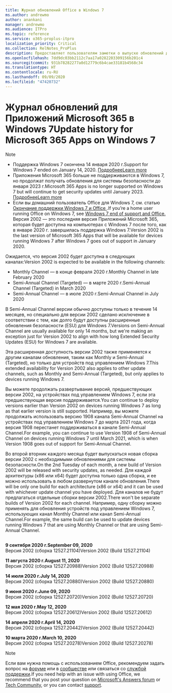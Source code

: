 ```yaml
---
title: Журнал обновлений Office в Windows 7
ms.author: andrewmo
author: anankani
manager: andrewmo
ms.audience: ITPro
ms.topic: reference
ms.service: o365-proplus-itpro
localization_priority: Critical
ms.collection: RelNotes_ProPlus
description: Предоставляет пользователям заметки о выпуске обновлений для Приложений Microsoft 365 в Windows 7
ms.openlocfilehash: 7dd9dc03bb2112c7aa17a0282203309156b201c4
ms.sourcegitcommit: 931b78282277a0d12779c6b4cae33181b4568c34
ms.translationtype: HT
ms.contentlocale: ru-RU
ms.lasthandoff: 09/09/2020
ms.locfileid: "47420732"
---
```

# <a name="update-history-for-microsoft-365-apps-on-windows-7"></a><span data-ttu-id="e7e74-103">Журнал обновлений для Приложений Microsoft 365 в Windows 7</span><span class="sxs-lookup"><span data-stu-id="e7e74-103">Update history for Microsoft 365 Apps on Windows 7</span></span> 

 > [!NOTE]
>
>- <span data-ttu-id="e7e74-104">Поддержка Windows 7 окончена 14 января 2020 г.</span><span class="sxs-lookup"><span data-stu-id="e7e74-104">Support for Windows 7 ended on January 14, 2020.</span></span> [<span data-ttu-id="e7e74-105">Подробнее</span><span class="sxs-lookup"><span data-stu-id="e7e74-105">Learn more</span></span>](https://www.microsoft.com/microsoft-365/windows/end-of-windows-7-support?rtc=1)
>- <span data-ttu-id="e7e74-106">Приложения Microsoft 365 больше не поддерживаются в Windows 7, но продолжат получать обновления для системы безопасности до января 2023 г.</span><span class="sxs-lookup"><span data-stu-id="e7e74-106">Microsoft 365 Apps is no longer supported on Windows 7 but will continue to get security updates until January 2023.</span></span> [<span data-ttu-id="e7e74-107">Подробнее</span><span class="sxs-lookup"><span data-stu-id="e7e74-107">Learn more</span></span>](https://docs.microsoft.com/DeployOffice/windows-7-support)
>- <span data-ttu-id="e7e74-108">Если вы домашний пользователь Office для Windows 7, см. статью [Окончание поддержки Windows 7 и Office ](https://support.office.com/en-us/article/windows-7-end-of-support-and-office-78f20fab-b57b-44d7-8368-06a8493f3cb9?ui=en-US&rs=en-US&ad=US).</span><span class="sxs-lookup"><span data-stu-id="e7e74-108">If you’re a home user running Office on Windows 7, see [Windows 7 end of support and Office.](https://support.office.com/en-us/article/windows-7-end-of-support-and-office-78f20fab-b57b-44d7-8368-06a8493f3cb9?ui=en-US&rs=en-US&ad=US)</span></span>
<span data-ttu-id="e7e74-109">Версия 2002 — это последняя версия Приложений Microsoft 365, которая будет доступна на компьютерах с Windows 7 после того, как в январе 2020 г. завершилась поддержка Windows 7.</span><span class="sxs-lookup"><span data-stu-id="e7e74-109">Version 2002 is the last version of Microsoft 365 Apps that will be available for devices running Windows 7 after Windows 7 goes out of support in January 2020.</span></span>  

<span data-ttu-id="e7e74-110">Ожидается, что версия 2002 будет доступна в следующих каналах:</span><span class="sxs-lookup"><span data-stu-id="e7e74-110">Version 2002 is expected to be available in the following channels:</span></span>
- <span data-ttu-id="e7e74-111">Monthly Channel — в конце февраля 2020 г.</span><span class="sxs-lookup"><span data-stu-id="e7e74-111">Monthly Channel in late February 2020</span></span>
- <span data-ttu-id="e7e74-112">Semi-Annual Channel (Targeted) — в марте 2020 г.</span><span class="sxs-lookup"><span data-stu-id="e7e74-112">Semi-Annual Channel (Targeted) in March 2020</span></span>
- <span data-ttu-id="e7e74-113">Semi-Annual Channel — в июле 2020 г.</span><span class="sxs-lookup"><span data-stu-id="e7e74-113">Semi-Annual Channel in July 2020</span></span>

<span data-ttu-id="e7e74-114">В Semi-Annual Channel версии обычно доступны только в течение 14 месяцев, но специально для версии 2002 сделано исключение в соответствии с тем, как долго будут доступны расширенные обновления безопасности (ESU) для Windows 7.</span><span class="sxs-lookup"><span data-stu-id="e7e74-114">Versions on Semi-Annual Channel are usually available for only 14 months, but we're making an exception just for Version 2002 to align with how long Extended Security Updates (ESU) for Windows 7 are available.</span></span>

<span data-ttu-id="e7e74-115">Эта расширенная доступность версии 2002 также применяется к другим каналам обновления, таким как Monthly и Semi-Annual (Targeted), но только для устройств под управлением Windows 7.</span><span class="sxs-lookup"><span data-stu-id="e7e74-115">This extended availability for Version 2002 also applies to other update channels, such as Monthly and Semi-Annual (Targeted), but only applies to devices running Windows 7.</span></span>

<span data-ttu-id="e7e74-116">Вы можете продолжать развертывание версий, предшествующих версии 2002, на устройствах под управлением Windows 7, если эта предшествующая версия поддерживается.</span><span class="sxs-lookup"><span data-stu-id="e7e74-116">You can continue to deploy versions earlier than Version 2002 on devices running Windows 7 as long as that earlier version is still supported.</span></span> <span data-ttu-id="e7e74-117">Например, вы можете продолжать использовать версию 1908 канала Semi-Annual Channel на устройствах под управлением Windows 7 до марта 2021 года, когда версия 1908 перестанет поддерживаться в канале Semi-Annual Channel.</span><span class="sxs-lookup"><span data-stu-id="e7e74-117">For example, you can continue to use Version 1908 of Semi-Annual Channel on devices running Windows 7 until March 2021, which is when Version 1908 goes out of support for Semi-Annual Channel.</span></span>

<span data-ttu-id="e7e74-118">Во второй вторник каждого месяца будет выпускаться новая сборка версии 2002 с необходимыми обновлениями для системы безопасности.</span><span class="sxs-lookup"><span data-stu-id="e7e74-118">On the 2nd Tuesday of each month, a new build of Version 2002 will be released with security updates, as needed.</span></span> <span data-ttu-id="e7e74-119">Для каждой архитектуры (x86 или x64) будет доступна только одна сборка, и ее можно использовать в любом развернутом канале обновления.</span><span class="sxs-lookup"><span data-stu-id="e7e74-119">There will be only one build for each architecture (x86 or x64) and it can be used with whichever update channel you have deployed.</span></span> <span data-ttu-id="e7e74-120">Для каналов не будут предлагаться отдельные сборки версии 2002.</span><span class="sxs-lookup"><span data-stu-id="e7e74-120">There won't be separate builds of Version 2002 for each channel.</span></span> <span data-ttu-id="e7e74-121">Например, одну сборку можно применять для обновления устройств под управлением Windows 7, использующих канал Monthly Channel или канал Semi-Annual Channel.</span><span class="sxs-lookup"><span data-stu-id="e7e74-121">For example, the same build can be used to update devices running Windows 7 that are using Monthly Channel or that are using Semi-Annual Channel.</span></span>

##

[//]: # (НЕ УДАЛЯТЬ)

<span data-ttu-id="e7e74-123">**9 сентября 2020 г.**</span><span class="sxs-lookup"><span data-stu-id="e7e74-123">**September 09, 2020**</span></span><br/>
<span data-ttu-id="e7e74-124">Версия 2002 (сборка 12527.21104)</span><span class="sxs-lookup"><span data-stu-id="e7e74-124">Version 2002 (Build 12527.21104)</span></span><br/>

<span data-ttu-id="e7e74-125">**11 августа 2020 г.**</span><span class="sxs-lookup"><span data-stu-id="e7e74-125">**August 11, 2020**</span></span><br/>
<span data-ttu-id="e7e74-126">Версия 2002 (сборка 12527.20988)</span><span class="sxs-lookup"><span data-stu-id="e7e74-126">Version 2002 (Build 12527.20988)</span></span><br/>

<span data-ttu-id="e7e74-127">**14 июля 2020 г.**</span><span class="sxs-lookup"><span data-stu-id="e7e74-127">**July 14, 2020**</span></span><br/>
<span data-ttu-id="e7e74-128">Версия 2002 (сборка 12527.20880)</span><span class="sxs-lookup"><span data-stu-id="e7e74-128">Version 2002 (Build 12527.20880)</span></span><br/>

<span data-ttu-id="e7e74-129">**9 июня 2020 г.**</span><span class="sxs-lookup"><span data-stu-id="e7e74-129">**June 09, 2020**</span></span><br/>
<span data-ttu-id="e7e74-130">Версия 2002 (сборка 12527.20720)</span><span class="sxs-lookup"><span data-stu-id="e7e74-130">Version 2002 (Build 12527.20720)</span></span><br/>

<span data-ttu-id="e7e74-131">**12 мая 2020 г.**</span><span class="sxs-lookup"><span data-stu-id="e7e74-131">**May 12, 2020**</span></span><br/>
<span data-ttu-id="e7e74-132">Версия 2002 (сборка 12527.20612)</span><span class="sxs-lookup"><span data-stu-id="e7e74-132">Version 2002 (Build 12527.20612)</span></span><br/>

<span data-ttu-id="e7e74-133">**14 апреля 2020 г.**</span><span class="sxs-lookup"><span data-stu-id="e7e74-133">**April 14, 2020**</span></span><br/>
<span data-ttu-id="e7e74-134">Версия 2002 (сборка 12527.20442)</span><span class="sxs-lookup"><span data-stu-id="e7e74-134">Version 2002 (Build 12527.20442)</span></span><br/>

<span data-ttu-id="e7e74-135">**10 марта 2020 г.**</span><span class="sxs-lookup"><span data-stu-id="e7e74-135">**March 10, 2020**</span></span><br/>
<span data-ttu-id="e7e74-136">Версия 2002 (сборка 12527.20278)</span><span class="sxs-lookup"><span data-stu-id="e7e74-136">Version 2002 (Build 12527.20278)</span></span><br/>




> [!NOTE]
> <span data-ttu-id="e7e74-137">Если вам нужна помощь с использованием Office, рекомендуем задать вопрос на [форуме](https://answers.microsoft.com/) или в [сообществе](https://techcommunity.microsoft.com/) или связаться со [службой поддержки](https://support.microsoft.com/contactus).</span><span class="sxs-lookup"><span data-stu-id="e7e74-137">If you need help with an issue with using Office, we recommend that you post your question on [Microsoft's Answers forum](https://answers.microsoft.com/) or [Tech Community](https://techcommunity.microsoft.com/), or you can contact [support](https://support.microsoft.com/contactus).</span></span>

